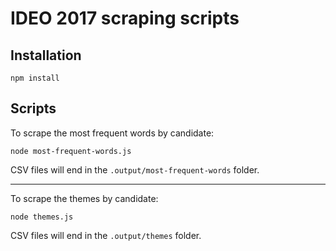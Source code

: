 # IDEO 2017 scraping scripts

## Installation

```
npm install
```

## Scripts

To scrape the most frequent words by candidate:

```
node most-frequent-words.js
```

CSV files will end in the `.output/most-frequent-words` folder.

---

To scrape the themes by candidate:

```
node themes.js
```

CSV files will end in the `.output/themes` folder.
